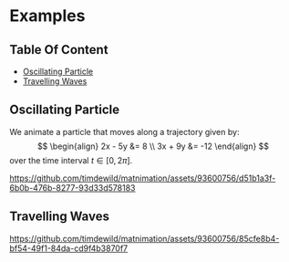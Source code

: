 # Examples

## Table Of Content

- [Oscillating Particle](#oscillating-particle)
- [Travelling Waves](#travelling-waves)

## Oscillating Particle
We animate a particle that moves along a trajectory given by:
$$
\begin{align} 
2x - 5y &=  8 \\ 
3x + 9y &=  -12
\end{align}
$$
over the time interval $t\in [0,2\pi]$. 

https://github.com/timdewild/matnimation/assets/93600756/d51b1a3f-6b0b-476b-8277-93d33d578183

## Travelling Waves
https://github.com/timdewild/matnimation/assets/93600756/85cfe8b4-bf54-49f1-84da-cd9f4b3870f7

